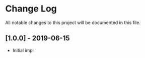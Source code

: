 # Change Log

All notable changes to this project will be documented in this file.

## [1.0.0] - 2019-06-15

- Initial impl
